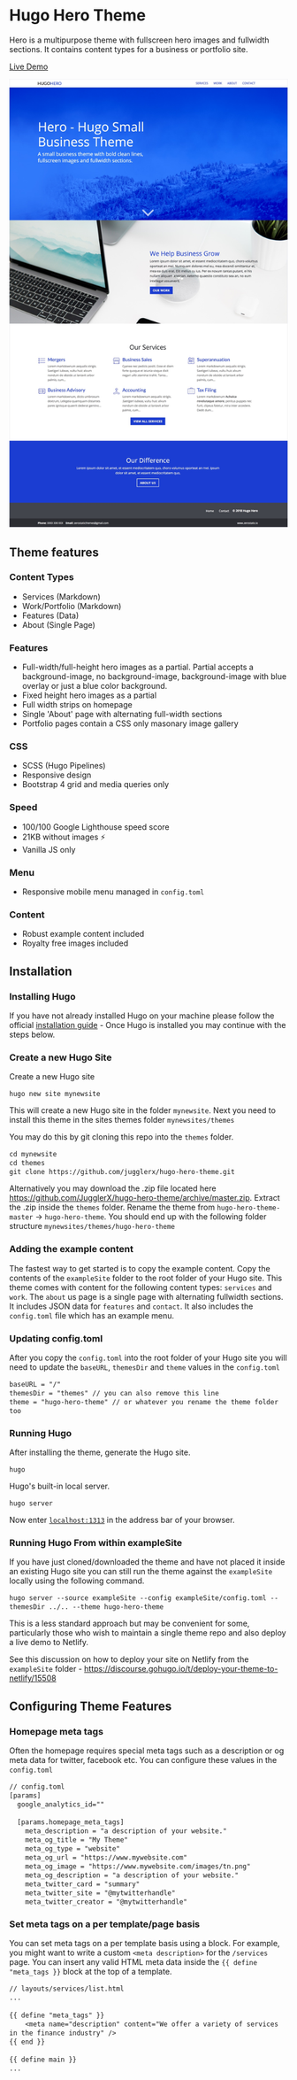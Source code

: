 # Hugo Hero Theme

Hero is a multipurpose theme with fullscreen hero images and fullwidth sections. It contains content types for a business or portfolio site.

[Live Demo](https://hugo-hero.netlify.com/)

![Hugo Hero Theme screenshot](https://github.com/JugglerX/hugo-hero-theme/blob/master/images/screenshot-with-border.jpg)

## Theme features

### Content Types

- Services (Markdown)
- Work/Portfolio (Markdown)
- Features (Data)
- About (Single Page)

### Features

- Full-width/full-height hero images as a partial. Partial accepts a background-image, no background-image, background-image with blue overlay or just a blue color background.
- Fixed height hero images as a partial
- Full width strips on homepage
- Single 'About' page with alternating full-width sections
- Portfolio pages contain a CSS only masonary image gallery

### CSS

- SCSS (Hugo Pipelines)
- Responsive design
- Bootstrap 4 grid and media queries only

### Speed

- 100/100 Google Lighthouse speed score
- 21KB without images ⚡
- Vanilla JS only

### Menu

- Responsive mobile menu managed in `config.toml`

### Content

- Robust example content included
- Royalty free images included

## Installation

### Installing Hugo

If you have not already installed Hugo on your machine please follow the official [installation guide](https://gohugo.io/getting-started/installing/) - Once Hugo is installed you may continue with the steps below.

### Create a new Hugo Site

Create a new Hugo site

```
hugo new site mynewsite
```

This will create a new Hugo site in the folder `mynewsite`. Next you need to install this theme in the sites themes folder `mynewsites/themes`

You may do this by git cloning this repo into the `themes` folder.

```
cd mynewsite
cd themes
git clone https://github.com/jugglerx/hugo-hero-theme.git
```

Alternatively you may download the .zip file located here https://github.com/JugglerX/hugo-hero-theme/archive/master.zip. Extract the .zip inside the `themes` folder. Rename the theme from `hugo-hero-theme-master` -> `hugo-hero-theme`. You should end up with the following folder structure `mynewsites/themes/hugo-hero-theme`

### Adding the example content

The fastest way to get started is to copy the example content. Copy the contents of the `exampleSite` folder to the root folder of your Hugo site. This theme comes with content for the following content types: `services` and `work`. The `about` us page is a single page with alternating fullwidth sections. It includes JSON data for `features` and `contact`. It also includes the `config.toml` file which has an example menu.

### Updating config.toml

After you copy the `config.toml` into the root folder of your Hugo site you will need to update the `baseURL`, `themesDir` and `theme` values in the `config.toml`

```
baseURL = "/"
themesDir = "themes" // you can also remove this line
theme = "hugo-hero-theme" // or whatever you rename the theme folder too
```

### Running Hugo

After installing the theme, generate the Hugo site.

```
hugo
```

Hugo's built-in local server.

```
hugo server
```

Now enter [`localhost:1313`](http://localhost:1313) in the address bar of your browser.

### Running Hugo From within exampleSite

If you have just cloned/downloaded the theme and have not placed it inside an existing Hugo site you can still run the theme against the `exampleSite` locally using the following command.

```
hugo server --source exampleSite --config exampleSite/config.toml --themesDir ../.. --theme hugo-hero-theme
```

This is a less standard approach but may be convenient for some, particularly those who wish to maintain a single theme repo and also deploy a live demo to Netlify.

See this discussion on how to deploy your site on Netlify from the `exampleSite` folder - https://discourse.gohugo.io/t/deploy-your-theme-to-netlify/15508

## Configuring Theme Features

### Homepage meta tags

Often the homepage requires special meta tags such as a description or og meta data for twitter, facebook etc. You can configure these values in the `config.toml`

```
// config.toml
[params]
  google_analytics_id=""

  [params.homepage_meta_tags]
    meta_description = "a description of your website."
    meta_og_title = "My Theme"
    meta_og_type = "website"
    meta_og_url = "https://www.mywebsite.com"
    meta_og_image = "https://www.mywebsite.com/images/tn.png"
    meta_og_description = "a description of your website."
    meta_twitter_card = "summary"
    meta_twitter_site = "@mytwitterhandle"
    meta_twitter_creator = "@mytwitterhandle"
```

### Set meta tags on a per template/page basis

You can set meta tags on a per template basis using a block. For example, you might want to write a custom `<meta description>` for the `/services` page. You can insert any valid HTML meta data inside the `{{ define "meta_tags }}` block at the top of a template.

```
// layouts/services/list.html
...

{{ define "meta_tags" }}
    <meta name="description" content="We offer a variety of services in the finance industry" />
{{ end }}

{{ define main }}
...
```
